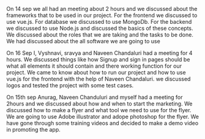 On 14 sep we all had an meeting about 2 hours and we discussed about the frameworks that to be used in our project.
For the frontend we discussed to use vue.js.
For database we discussed to use MongoDb.
For the backend we discussed to use Node.js and discussed the basics of these concepts.
We discussed about the roles that we are taking and the tasks to be done.
We had discussed about the all software we are going to use


On 16 Sep I, Vyshnavi, sravya and Naveen Chandaluri had a meeting for 4 hours.
We discussed things like how Signup and sign in pages should be what all elements it should contain and there working function for our project.
We came to know about how to run our project and how to use vue.js for the frontend with the help of Naveen Chandaluri.
we discussed logos and tested the project with some test cases.


On 15th sep Anurag, Naveen Chanduluri and myself had a meeting for 2hours and we discussed about how and when to start the marketing.
We discussed how to make a flyer and what tool we need to use for the flyer.
We are going to use Adobe illustrator and adope photoshop for the flyer.
We have gone through some training videos and decided to make a demo video in promoting the app.
